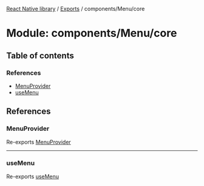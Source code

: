 [React Native library](../index.md) / [Exports](../modules.md) / components/Menu/core

# Module: components/Menu/core

## Table of contents

### References

- [MenuProvider](components_Menu_core.md#menuprovider)
- [useMenu](components_Menu_core.md#usemenu)

## References

### MenuProvider

Re-exports [MenuProvider](components_Menu_core_contexts_menu.md#menuprovider)

___

### useMenu

Re-exports [useMenu](components_Menu_core_contexts_menu.md#usemenu)
